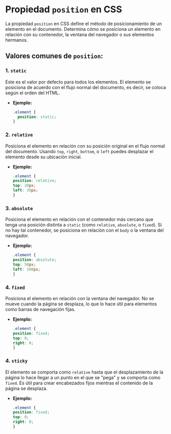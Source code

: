 # **Propiedad `position` en CSS**

La propiedad `position` en CSS define el método de posicionamiento de un elemento en el documento. Determina cómo se posiciona un elemento en relación con su contenedor, la ventana del navegador o sus elementos hermanos.

## **Valores comunes de `position`:**



### **1. `static`**
Este es el valor por defecto para todos los elementos. El elemento se posiciona de acuerdo con el flujo normal del documento, es decir, se coloca según el orden del HTML.

- **Ejemplo:**
  ```css
  .element {
    position: static;
  }
  ```



### **2. `relative`**
Posiciona el elemento en relación con su posición original en el flujo normal del documento. Usando `top`, `right`, `bottom`, o `left` puedes desplazar el elemento desde su ubicación inicial.

- **Ejemplo:**
  ```css
  .element {
  position: relative;
  top: 20px;
  left: 30px;
  }
  ```



### **3. `absolute`**
Posiciona el elemento en relación con el contenedor más cercano que tenga una posición distinta a `static` (como `relative`, `absolute`, o `fixed`). Si no hay tal contenedor, se posiciona en relación con el `body` o la ventana del navegador.

- **Ejemplo:**
  ```css
  .element {
  position: absolute;
  top: 50px;
  left: 100px;
  }
  ```



### **4. `fixed`**
Posiciona el elemento en relación con la ventana del navegador. No se mueve cuando la página se desplaza, lo que lo hace útil para elementos como barras de navegación fijas.

- **Ejemplo:**
  ```css
  .element {
  position: fixed;
  top: 0;
  right: 0;
  }
  ```



### **4. `sticky`**
El elemento se comporta como `relative` hasta que el desplazamiento de la página lo hace llegar a un punto en el que se "pega" y se comporta como `fixed`. Es útil para crear encabezados fijos mientras el contenido de la página se desplaza.

- **Ejemplo:**
  ```css
  .element {
  position: fixed;
  top: 0;
  right: 0;
  }
  ```